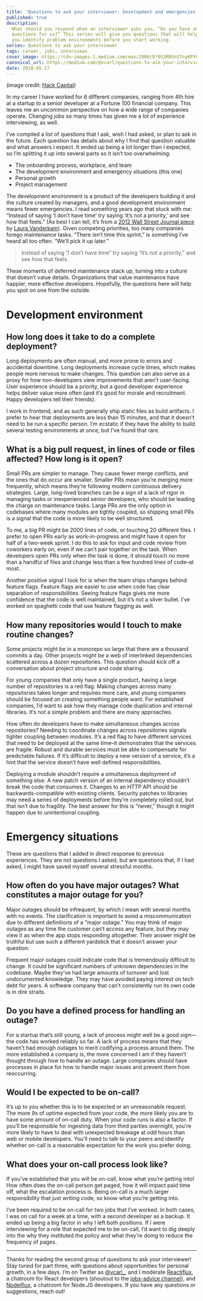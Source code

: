 ```yaml
---
title: 'Questions to ask your interviewer: Development and emergencies'
published: true
description:
  What should you respond when an interviewer asks you, “Do you have any
  questions for us?” This series will give you questions that will help
  you identify problem environments before you start working.
series: Questions to ask your interviewer
tags: career, jobs, interviews
cover_image: https://cdn-images-1.medium.com/max/2000/0*9S3RRUnSTnyKPYHR.
canonical_url: https://medium.com/@vcarl/questions-to-ask-your-interviewer-development-and-emergencies-f7fbc4519e5b
date: 2018-05-17
---
```


(image credit: [Hack Capital](https://unsplash.com/@hackcapital))

In my career I have worked for 6 different companies, ranging from 4th
hire at a startup to a senior developer at a Fortune 100 financial
company. This leaves me an uncommon perspective on how a wide range of
companies operate. Changing jobs so many times has given me a lot of
experience interviewing, as well.

I’ve compiled a list of questions that I ask, wish I had asked, or plan
to ask in the future. Each question has details about why I find that
question valuable and what answers I expect. It ended up being a lot
longer than I expected, so I’m splitting it up into several parts so it
isn’t too overwhelming:

- The onboarding process, workplace, and team
- The development environment and emergency situations (this one)
- Personal growth
- Project management

The development environment is a product of the developers building it
and the culture created by managers, and a good development environment
means fewer emergencies. I read something years ago that stuck with me:
“Instead of saying ‘I don’t have time’ try saying ‘it’s not a priority,’
and see how that feels.” (As best I can tell, it’s from a
[2012 Wall Street Journal piece](https://www.wsj.com/articles/SB10001424052970203358704577237603853394654)
by [Laura Vanderkam](https://twitter.com/lvanderkam)). Given competing
priorities, too many companies forego maintenance tasks. “There isn’t
time this sprint,” is something I’ve heard all too often. “We’ll pick it
up later.”

> Instead of saying “I don’t have time” try saying “it’s not a
> priority,” and see how that feels.

These moments of deferred maintenance stack up, turning into a culture
that doesn’t value details. Organizations that value maintenance have
happier, more effective developers. Hopefully, the questions here will
help you spot on one from the outside.

# Development environment

## How long does it take to do a complete deployment?

Long deployments are often manual, and more prone to errors and
accidental downtime. Long deployments increase cycle times, which makes
people more nervous to make changes. This question can also serve as a
proxy for how non-developers view improvements that aren’t user-facing.
User experience should be a priority, but a good developer experience
helps deliver value more often (and it’s good for morale and
recruitment. Happy developers tell their friends).

I work in frontend, and as such generally ship static files as build
artifacts. I prefer to hear that deployments are less than 15 minutes,
and that it doesn’t need to be run a specific person. I’m ecstatic if
they have the ability to build several testing environments at once, but
I’ve found that rare.

## What is a big pull request, in lines of code or files affected? How long is it open?

Small PRs are simpler to manage. They cause fewer merge conflicts, and
the ones that do occur are smaller. Smaller PRs mean you’re merging more
frequently, which means they’re following modern continuous delivery
strategies. Large, long-lived branches can be a sign of a lack of rigor
in managing tasks or inexperienced senior developers, who should be
leading the charge on maintenance tasks. Large PRs are the only option
in codebases where many modules are tightly coupled, so shipping small
PRs is a signal that the code is more likely to be well structured.

To me, a big PR might be 2000 lines of code, or touching 20 different
files. I prefer to open PRs early as work-in-progress and might have it
open for half of a two-week sprint. I do this to ask for input and code
review from coworkers early on, even if we can’t pair together on the
task. When developers open PRs only when the task is done, it should
touch no more than a handful of files and change less than a few hundred
lines of code–at most.

Another positive signal I look for is when the team ships changes behind
feature flags. Feature flags are easier to use when code has clear
separation of responsibilities. Seeing feature flags gives me more
confidence that the code is well maintained, but it’s not a silver
bullet. I’ve worked on spaghetti code that use feature flagging as well.

## How many repositories would I touch to make routine changes?

Some projects might be in a monorepo so large that there are a thousand
commits a day. Other projects might be a web of interlinked dependencies
scattered across a dozen repositories. This question should kick off a
conversation about project structure and code sharing.

For young companies that only have a single product, having a large
number of repositories is a red flag. Making changes across many
repositories takes longer and requires more care, and young companies
should be focused on creating something people want. For established
companies, I’d want to ask how they manage code duplication and internal
libraries. It’s not a simple problem and there are many approaches.

How often do developers have to make simultaneous changes across
repositories? Needing to coordinate changes across repositories signals
tighter coupling between modules. It’s a red flag to have different
services that need to be deployed at the same time–it demonstrates that
the services are fragile. Robust and durable services must be able to
compensate for predictable failures. If it’s difficult to deploy a new
version of a service, it’s a hint that the service doesn’t have well
defined responsibilities.

Deploying a module shouldn’t require a simultaneous deployment of
something else. A new patch version of an internal dependency shouldn’t
break the code that consumes it. Changes to an HTTP API should be
backwards-compatible with existing clients. Security patches to
libraries may need a series of deployments before they’re completely
rolled out, but that isn’t due to fragility. The best answer for this is
“never,” though it might happen due to unintentional coupling.

# Emergency situations

These are questions that I added in direct response to previous
experiences. They are not questions I asked, but are questions that, if
I had asked, I might have saved myself several stressful months.

## How often do you have major outages? What constitutes a major outage for you?

Major outages should be infrequent, by which I mean with several months
with no events. The clarification is important to avoid a
miscommunication due to different definitions of a “major outage.” You
may think of major outages as any time the customer can’t access any
feature, but they may view it as when the app stops responding
altogether. Their answer might be truthful but use such a different
yardstick that it doesn’t answer your question.

Frequent major outages could indicate code that is tremendously
difficult to change. It could be significant numbers of unknown
dependencies in the codebase. Maybe they’ve had large amounts of
turnover and lost undocumented knowledge. They may have avoided paying
interest on tech debt for years. A software company that can’t
consistently run its own code is in dire straits.

## Do you have a defined process for handling an outage?

For a startup that’s still young, a lack of process might well be a good
sign—the code has worked reliably so far. A lack of process means that
they haven’t had enough outages to merit codifying a process around
them. The more established a company is, the more concerned I am if they
haven’t thought through how to handle an outage. Large companies should
have processes in place for how to handle major issues and prevent them
from reoccurring.

## Would I be expected to be on-call?

It’s up to you whether this is to be expected or an unreasonable
request. The more 9s of uptime expected from your code, the more likely
you are to have some amount of on-call duty. When your code runs is also
a factor. If you’ll be responsible for ingesting data from third parties
overnight, you’re more likely to have to deal with unexpected breakage
at odd hours than web or mobile developers. You’ll need to talk to your
peers and identify whether on-call is a reasonable expectation for the
work you prefer doing.

## What does your on-call process look like?

If you’ve established that you will be on-call, know what you’re getting
into! How often does the on-call person get paged, how it will impact
paid time off, what the escalation process is. Being on-call is a much
larger responsibility that just writing code, so know what you’re
getting into.

I’ve been required to be on-call for two jobs that I’ve worked. In both
cases, I was on call for a week at a time, with a second developer as a
backup. It ended up being a big factor in why I left both positions. If
I were interviewing for a role that expected me to be on-call, I’d want
to dig deeply into the why they instituted the policy and what they’re
doing to reduce the frequency of pages.

---

Thanks for reading the second group of questions to ask your
interviewer! Stay tuned for part three, with questions about
opportunities for personal growth, in a few days. I’m on Twitter as
[@vcarl\_](https://twitter.com/vcarl_), and I moderate
[Reactiflux](https://discord.gg/s6dJcJt), a chatroom for React
developers (shoutout to the
[jobs-advice channel](https://discord.gg/s6dJcJt)), and
[Nodeiflux](https://discordapp.com/invite/vUsrbjd), a chatroom for
Node.JS developers. If you have any questions or suggestions, reach out!
